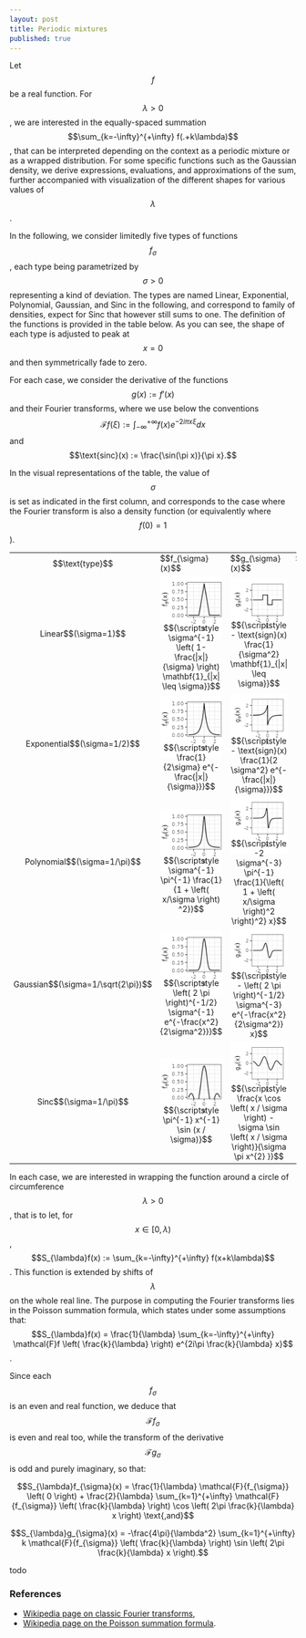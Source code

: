 ```yaml
---
layout: post
title: Periodic mixtures
published: true
---
```

<script src="https://cdn.mathjax.org/mathjax/latest/MathJax.js?config=TeX-AMS-MML_HTMLorMML" type="text/javascript"></script>

Let $$f$$ be a real function. For $$\lambda > 0$$, we are interested in the equally-spaced summation $$\sum_{k=-\infty}^{+\infty} f(.+k\lambda)$$, that can be interpreted depending on the context as a periodic mixture or as a wrapped distribution.
For some specific functions such as the Gaussian density, we derive expressions, evaluations, and approximations of the sum, further accompanied with visualization of the different shapes for various values of $$\lambda$$.








In the following, we consider limitedly five types of functions $$f_{\sigma}$$, each type being parametrized by $$\sigma>0$$ representing a kind of deviation. The types are named Linear, Exponential, Polynomial, Gaussian, and Sinc in the following, and correspond to family of densities, expect for Sinc that however still sums to one. The definition of the functions is provided in the table below. As you can see, the shape of each type is adjusted to peak at $$x=0$$ and then symmetrically fade to zero.

For each case, we consider the derivative of the functions $$g(x) := f'(x)$$ and their Fourier transforms, where we use below the conventions $$\mathcal{F}f(\xi) := \int_{-\infty}^{+\infty} f(x) e^{-2i\pi x \xi} dx$$ and $$\text{sinc}(x) := \frac{\sin(\pi x)}{\pi x}.$$

In the visual representations of the table, the value of $$\sigma$$ is set as indicated in the first column, and corresponds to the case where the Fourier transform is also a density function (or equivalently where $$f(0) = 1$$).

<table border="0" cellspacing="0" cellpadding="0">
<tbody>
<tr>
<td align="center">$$\text{type}$$</td>
<td>$$f_{\sigma}(x)$$</td>
<td>$$g_{\sigma}(x)$$</td>
<td>$$\mathcal{F}f_{\sigma}(\xi)$$</td>
<td>$$\mathcal{F}g_{\sigma}(\xi)$$</td>
</tr>
<tr>
<td align="center" style="vertical-align:middle">Linear$$(\sigma=1)$$</td>
<td align="center"><img src="../images/2023-6-11-Periodic-mixtures/f/linear.png"/><span style="display:block; margin-top:-30px;">$${\scriptstyle \sigma^{-1} \left( 1- \frac{|x|}{\sigma} \right) \mathbf{1}_{|x| \leq \sigma}}$$</span></td>
<td align="center"><img src="../images/2023-6-11-Periodic-mixtures/g/linear.png"/><span style="display:block; margin-top:-30px;">$${\scriptstyle - \text{sign}(x) \frac{1}{\sigma^2} \mathbf{1}_{|x| \leq \sigma}}$$</span></td>
<td align="center"><img src="../images/2023-6-11-Periodic-mixtures/ℱf/linear.png"/><span style="display:block; margin-top:-30px;">$${\scriptstyle \text{sinc}^2(\sigma \xi)}$$</span></td>
<td align="center"><img src="../images/2023-6-11-Periodic-mixtures/ℱg/linear.png"/><span style="display:block; margin-top:-30px;">$${\scriptstyle 2\pi i \xi \text{sinc}^2(\sigma \xi)}$$</span></td>
</tr>
<tr>
<td align="center" style="vertical-align:middle">Exponential$$(\sigma=1/2)$$</td>
<td align="center"><img src="../images/2023-6-11-Periodic-mixtures/f/exponential.png"/><span style="display:block; margin-top:-30px;">$${\scriptstyle \frac{1}{2\sigma} e^{-\frac{|x|}{\sigma}}}$$</span></td>
<td align="center"><img src="../images/2023-6-11-Periodic-mixtures/g/exponential.png"/><span style="display:block; margin-top:-30px;">$${\scriptstyle - \text{sign}(x) \frac{1}{2 \sigma^2} e^{-\frac{|x|}{\sigma}}}$$</span></td>
<td align="center"><img src="../images/2023-6-11-Periodic-mixtures/ℱf/exponential.png"/><span style="display:block; margin-top:-30px;">$${\scriptstyle \frac{1}{1 + \left( 2 \pi \sigma \xi \right)^2}}$$</span></td>
<td align="center"><img src="../images/2023-6-11-Periodic-mixtures/ℱg/exponential.png"/><span style="display:block; margin-top:-30px;">$${\scriptstyle 2\pi i \xi \frac{1}{1 + \left( 2 \pi \sigma \xi \right)^2}}$$</span></td>
</tr>
<tr>
<td align="center" style="vertical-align:middle">Polynomial$$(\sigma=1/\pi)$$</td>
<td align="center"><img src="../images/2023-6-11-Periodic-mixtures/f/polynomial.png"/><span style="display:block; margin-top:-30px;">$${\scriptstyle \sigma^{-1} \pi^{-1} \frac{1}{1 + \left( x/\sigma \right) ^2}}$$</span></td>
<td align="center"><img src="../images/2023-6-11-Periodic-mixtures/g/polynomial.png"/><span style="display:block; margin-top:-30px;">$${\scriptstyle -2 \sigma^{-3} \pi^{-1} \frac{1}{\left( 1 + \left( x/\sigma \right)^2 \right)^2} x}$$</span></td>
<td align="center"><img src="../images/2023-6-11-Periodic-mixtures/ℱf/polynomial.png"/><span style="display:block; margin-top:-30px;">$${\scriptstyle e^{-2\pi \sigma |\xi|}}$$</span></td>
<td align="center"><img src="../images/2023-6-11-Periodic-mixtures/ℱg/polynomial.png"/><span style="display:block; margin-top:-30px;">$${\scriptstyle 2\pi i \xi e^{-2\pi \sigma |\xi|}}$$</span></td>
</tr>
<tr>
<td align="center" style="vertical-align:middle">Gaussian$$(\sigma=1/\sqrt{2\pi})$$</td>
<td align="center"><img src="../images/2023-6-11-Periodic-mixtures/f/gaussian.png"/><span style="display:block; margin-top:-30px;">$${\scriptstyle \left( 2 \pi \right)^{-1/2} \sigma^{-1} e^{-\frac{x^2}{2\sigma^2}}}$$</span></td>
<td align="center"><img src="../images/2023-6-11-Periodic-mixtures/g/gaussian.png"/><span style="display:block; margin-top:-30px;">$${\scriptstyle - \left( 2 \pi \right)^{-1/2} \sigma^{-3} e^{-\frac{x^2}{2\sigma^2}} x}$$</span></td>
<td align="center"><img src="../images/2023-6-11-Periodic-mixtures/ℱf/gaussian.png"/><span style="display:block; margin-top:-30px;">$${\scriptstyle e^{-\frac{(2 \pi \sigma \xi)^2}{2}}}$$</span></td>
<td align="center"><img src="../images/2023-6-11-Periodic-mixtures/ℱg/gaussian.png"/><span style="display:block; margin-top:-30px;">$${\scriptstyle 2\pi i \xi e^{-\frac{(2 \pi \sigma \xi)^2}{2}}}$$</span></td>
</tr>
<tr>
<td align="center" style="vertical-align:middle">Sinc$$(\sigma=1/\pi)$$</td>
<td align="center"><img src="../images/2023-6-11-Periodic-mixtures/f/sinc.png"/><span style="display:block; margin-top:-30px;">$${\scriptstyle \pi^{-1} x^{-1} \sin (x / \sigma)}$$</span></td>
<td align="center"><img src="../images/2023-6-11-Periodic-mixtures/g/sinc.png"/><span style="display:block; margin-top:-30px;">$${\scriptstyle \frac{x \cos \left(  x / \sigma \right) - \sigma \sin \left( x / \sigma \right)}{\sigma \pi x^{2} }}$$</span></td>
<td align="center"><img src="../images/2023-6-11-Periodic-mixtures/ℱf/sinc.png"/><span style="display:block; margin-top:-30px;">$${\scriptstyle \mathbf{1}_{\xi \in \left[ -\frac{1}{2 \pi \sigma}, \frac{1}{2 \pi \sigma} \right]}}$$</span></td>
<td align="center"><img src="../images/2023-6-11-Periodic-mixtures/ℱg/sinc.png"/><span style="display:block; margin-top:-30px;">$${\scriptstyle 2 \pi i \xi \mathbf{1}_{\xi \in \left[ -\frac{1}{2 \pi \sigma}, \frac{1}{2 \pi \sigma} \right]}}$$</span></td>
</tr>
</tbody>
</table>

In each case, we are interested in wrapping the function around a circle of circumference $$\lambda > 0$$, that is to let, for $$x \in [0,\lambda)$$, $$S_{\lambda}f(x) := \sum_{k=-\infty}^{+\infty} f(x+k\lambda)$$. This function is extended by shifts of $$\lambda$$ on the whole real line.
The purpose in computing the Fourier transforms lies in the Poisson summation formula, which states under some assumptions that: $$S_{\lambda}f(x) = \frac{1}{\lambda} \sum_{k=-\infty}^{+\infty} \mathcal{F}f \left( \frac{k}{\lambda} \right) e^{2i\pi \frac{k}{\lambda} x}$$. 

Since each $$f_{\sigma}$$ is an even and real function, we deduce that $$\mathcal{F}{f_{\sigma}}$$ is even and real too, while the transform of the derivative $$\mathcal{F}{g_{\sigma}}$$ is odd and purely imaginary, so that:

$$S_{\lambda}f_{\sigma}(x) = \frac{1}{\lambda} \mathcal{F}{f_{\sigma}} \left( 0 \right) + \frac{2}{\lambda} \sum_{k=1}^{+\infty}  \mathcal{F}{f_{\sigma}} \left( \frac{k}{\lambda} \right) \cos \left( 2\pi \frac{k}{\lambda} x \right) \text{,and}$$ 

$$S_{\lambda}g_{\sigma}(x) =  -\frac{4\pi}{\lambda^2} \sum_{k=1}^{+\infty} k \mathcal{F}{f_{\sigma}} \left( \frac{k}{\lambda} \right) \sin \left( 2\pi \frac{k}{\lambda} x \right).$$

todo






### References

- [Wikipedia page on classic Fourier transforms](https://en.wikipedia.org/wiki/Fourier_transform#Square-integrable_functions,_one-dimensional),
- [Wikipedia page on the Poisson summation formula](https://en.wikipedia.org/wiki/Poisson_summation_formula).

